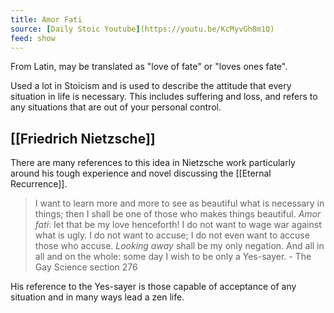 ```yaml
---
title: Amor Fati
source: [Daily Stoic Youtube](https://youtu.be/KcMyvGh8m1Q)
feed: show
---
```

From Latin, may be translated as "love of fate" or "loves ones fate".

Used a lot in Stoicism and is used to describe the attitude that every situation in life is necessary. This includes suffering and loss, and refers to any situations that are out of your personal control. 

## [[Friedrich Nietzsche]]
There are many references to this idea in Nietzsche work particularly around his tough experience and novel discussing the [[Eternal Recurrence]]. 

> I want to learn more and more to see as beautiful what is necessary in things; then I shall be one of those who makes things beautiful. _Amor fati_: let that be my love henceforth! I do not want to wage war against what is ugly. I do not want to accuse; I do not even want to accuse those who accuse. _Looking away_ shall be my only negation. And all in all and on the whole: some day I wish to be only a Yes-sayer. - The Gay Science section 276

His reference to the Yes-sayer is those capable of acceptance of any situation and in many ways lead a zen life. 